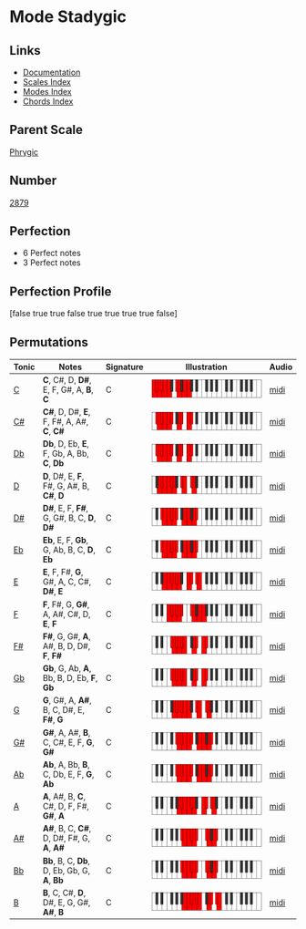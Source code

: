 # Mode Stadygic

## Links

- [Documentation](index.md)
- [Scales Index](Scales.md)
- [Modes Index](Modes.md)
- [Chords Index](Chords.md)

## Parent Scale

[Phrygic](ScalePhrygic.md)

## Number

[2879](https://ianring.com/musictheory/scales/2879)

## Perfection

- 6 Perfect notes
- 3 Perfect notes

## Perfection Profile

[false true true false true true true true false]

## Permutations

| Tonic | Notes | Signature | Illustration | Audio |
|-------|-------|-----------|--------------|-------|
| [C](ModeCNaturalStadygic.md) | **C**, C#, D, **D#**, E, F, G#, A, **B**, **C** | C | ![CNaturalStadygic](ModeCNaturalStadygic.png) | [midi](https://github.com/edipermadi/music/blob/main/docs/ModeCNaturalStadygic.mid?raw=true) |
| [C#](ModeCSharpStadygic.md) | **C#**, D, D#, **E**, F, F#, A, A#, **C**, **C#** | C | ![CSharpStadygic](ModeCSharpStadygic.png) | [midi](https://github.com/edipermadi/music/blob/main/docs/ModeCSharpStadygic.mid?raw=true) |
| [Db](ModeDFlatStadygic.md) | **Db**, D, Eb, **E**, F, Gb, A, Bb, **C**, **Db** | C | ![DFlatStadygic](ModeDFlatStadygic.png) | [midi](https://github.com/edipermadi/music/blob/main/docs/ModeDFlatStadygic.mid?raw=true) |
| [D](ModeDNaturalStadygic.md) | **D**, D#, E, **F**, F#, G, A#, B, **C#**, **D** | C | ![DNaturalStadygic](ModeDNaturalStadygic.png) | [midi](https://github.com/edipermadi/music/blob/main/docs/ModeDNaturalStadygic.mid?raw=true) |
| [D#](ModeDSharpStadygic.md) | **D#**, E, F, **F#**, G, G#, B, C, **D**, **D#** | C | ![DSharpStadygic](ModeDSharpStadygic.png) | [midi](https://github.com/edipermadi/music/blob/main/docs/ModeDSharpStadygic.mid?raw=true) |
| [Eb](ModeEFlatStadygic.md) | **Eb**, E, F, **Gb**, G, Ab, B, C, **D**, **Eb** | C | ![EFlatStadygic](ModeEFlatStadygic.png) | [midi](https://github.com/edipermadi/music/blob/main/docs/ModeEFlatStadygic.mid?raw=true) |
| [E](ModeENaturalStadygic.md) | **E**, F, F#, **G**, G#, A, C, C#, **D#**, **E** | C | ![ENaturalStadygic](ModeENaturalStadygic.png) | [midi](https://github.com/edipermadi/music/blob/main/docs/ModeENaturalStadygic.mid?raw=true) |
| [F](ModeFNaturalStadygic.md) | **F**, F#, G, **G#**, A, A#, C#, D, **E**, **F** | C | ![FNaturalStadygic](ModeFNaturalStadygic.png) | [midi](https://github.com/edipermadi/music/blob/main/docs/ModeFNaturalStadygic.mid?raw=true) |
| [F#](ModeFSharpStadygic.md) | **F#**, G, G#, **A**, A#, B, D, D#, **F**, **F#** | C | ![FSharpStadygic](ModeFSharpStadygic.png) | [midi](https://github.com/edipermadi/music/blob/main/docs/ModeFSharpStadygic.mid?raw=true) |
| [Gb](ModeGFlatStadygic.md) | **Gb**, G, Ab, **A**, Bb, B, D, Eb, **F**, **Gb** | C | ![GFlatStadygic](ModeGFlatStadygic.png) | [midi](https://github.com/edipermadi/music/blob/main/docs/ModeGFlatStadygic.mid?raw=true) |
| [G](ModeGNaturalStadygic.md) | **G**, G#, A, **A#**, B, C, D#, E, **F#**, **G** | C | ![GNaturalStadygic](ModeGNaturalStadygic.png) | [midi](https://github.com/edipermadi/music/blob/main/docs/ModeGNaturalStadygic.mid?raw=true) |
| [G#](ModeGSharpStadygic.md) | **G#**, A, A#, **B**, C, C#, E, F, **G**, **G#** | C | ![GSharpStadygic](ModeGSharpStadygic.png) | [midi](https://github.com/edipermadi/music/blob/main/docs/ModeGSharpStadygic.mid?raw=true) |
| [Ab](ModeAFlatStadygic.md) | **Ab**, A, Bb, **B**, C, Db, E, F, **G**, **Ab** | C | ![AFlatStadygic](ModeAFlatStadygic.png) | [midi](https://github.com/edipermadi/music/blob/main/docs/ModeAFlatStadygic.mid?raw=true) |
| [A](ModeANaturalStadygic.md) | **A**, A#, B, **C**, C#, D, F, F#, **G#**, **A** | C | ![ANaturalStadygic](ModeANaturalStadygic.png) | [midi](https://github.com/edipermadi/music/blob/main/docs/ModeANaturalStadygic.mid?raw=true) |
| [A#](ModeASharpStadygic.md) | **A#**, B, C, **C#**, D, D#, F#, G, **A**, **A#** | C | ![ASharpStadygic](ModeASharpStadygic.png) | [midi](https://github.com/edipermadi/music/blob/main/docs/ModeASharpStadygic.mid?raw=true) |
| [Bb](ModeBFlatStadygic.md) | **Bb**, B, C, **Db**, D, Eb, Gb, G, **A**, **Bb** | C | ![BFlatStadygic](ModeBFlatStadygic.png) | [midi](https://github.com/edipermadi/music/blob/main/docs/ModeBFlatStadygic.mid?raw=true) |
| [B](ModeBNaturalStadygic.md) | **B**, C, C#, **D**, D#, E, G, G#, **A#**, **B** | C | ![BNaturalStadygic](ModeBNaturalStadygic.png) | [midi](https://github.com/edipermadi/music/blob/main/docs/ModeBNaturalStadygic.mid?raw=true) |
